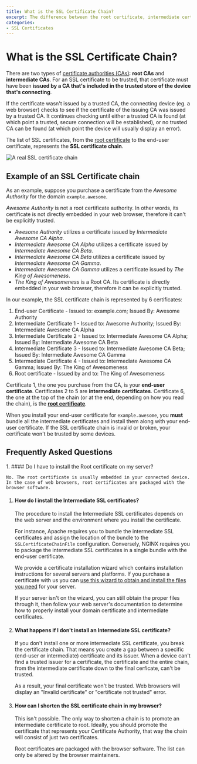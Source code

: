 ```yaml
---
title: What is the SSL Certificate Chain?
excerpt: The difference between the root certificate, intermediate certificates, and server certificate.
categories:
- SSL Certificates
---
```


# What is the SSL Certificate Chain?

There are two types of [certificate authorities (CAs)](/articles/what-is-certificate-authority): **root CAs** and **intermediate CAs**. For an SSL certificate to be trusted, that certificate must have been **issued by a CA that's included in the trusted store of the device that's connecting**.

If the certificate wasn't issued by a trusted CA, the connecting device (eg. a web browser) checks to see if the certificate of the issuing CA was issued by a trusted CA. It continues checking until either a trusted CA is found (at which point a trusted, secure connection will be established), or no trusted CA can be found (at which point the device will usually display an error).

The list of SSL certificates, from the [root certificate](/articles/what-is-ssl-root-certificate) to the end-user certificate, represents the **SSL certificate chain**.

![A real SSL certificate chain](/files/dnsimple-ssl-chain.png)

## Example of an SSL Certificate chain

As an example, suppose you purchase a certificate from the *Awesome Authority* for the domain `example.awesome`.

*Awesome Authority* is not a root certificate authority. In other words, its certificate is not directly embedded in your web browser, therefore it can't be explicitly trusted.

- *Awesome Authority* utilizes a certificate issued by *Intermediate Awesome CA Alpha*.
- *Intermediate Awesome CA Alpha* utilizes a certificate issued by *Intermediate Awesome CA Beta*.
- *Intermediate Awesome CA Beta* utilizes a certificate issued by *Intermediate Awesome CA Gamma*.
- *Intermediate Awesome CA Gamma* utilizes a certificate issued by *The King of Awesomeness*.
- *The King of Awesomeness* is a Root CA. Its certificate is directly embedded in your web browser, therefore it can be explicitly trusted.

In our example, the SSL certificate chain is represented by 6 certificates:

1. End-user Certificate - Issued to: example.com; Issued By: Awesome Authority
1. Intermediate Certificate 1 - Issued to: Awesome Authority; Issued By: Intermediate Awesome CA Alpha
1. Intermediate Certificate 2 - Issued to: Intermediate Awesome CA Alpha; Issued By: Intermediate Awesome CA Beta
1. Intermediate Certificate 3 - Issued to: Intermediate Awesome CA Beta; Issued By: Intermediate Awesome CA Gamma
1. Intermediate Certificate 4 - Issued to: Intermediate Awesome CA Gamma; Issued By: The King of Awesomeness
1. Root certificate - Issued by and to: The King of Awesomeness

Certificate 1, the one you purchase from the CA, is your **end-user certificate**. Certificates 2 to 5 are **intermediate certificates**. Certificate 6, the one at the top of the chain (or at the end, depending on how you read the chain), is the [**root certificate**](/articles/what-is-ssl-root-certificate).

When you install your end-user certificate for `example.awesome`, you **must** bundle all the intermediate certificates and install them along with your end-user certificate. If the SSL certificate chain is invalid or broken, your certificate won't be trusted by some devices.

## Frequently Asked Questions

<div class="section-faq" markdown="1">
1.  #### Do I have to install the Root certificate on my server?

    No. The root certificate is usually embedded in your connected device. In the case of web browsers, root certificates are packaged with the browser software.

1.  #### How do I install the Intermediate SSL certificates?

    The procedure to install the Intermediate SSL certificates depends on the web server and the environment where you install the certificate.

    For instance, Apache requires you to bundle the intermediate SSL certificates and assign the location of the bundle to the `SSLCertificateChainFile` configuration. Conversely, NGINX requires you to package the intermediate SSL certificates in a single bundle with the end-user certificate.

    We provide a certificate installation wizard which contains installation instructions for several servers and platforms. If you purchase a certificate with us you can [use this wizard to obtain and install the files you need](/articles/installing-ssl-certificate) for your server.

    If your server isn't on the wizard, you can still obtain the proper files through it, then follow your web server's documentation to determine how to properly install your domain certificate and intermediate certificates.

1.  #### What happens if I don't install an Intermediate SSL certificate?

    If you don't install one or more intermediate SSL certificate, you break the certificate chain. That means you create a gap between a specific (end-user or intermediate) certificate and its issuer. When a device can't find a trusted issuer for a certificate, the certificate and the entire chain, from the intermediate certificate down to the final cerficate, can't be trusted.

    As a result, your final certificate won't be trusted. Web browsers will display an "Invalid certificate" or "certificate not trusted" error.

1.  #### How can I shorten the SSL certificate chain in my browser?

    This isn't possible. The only way to shorten a chain is to promote an intermediate certificate to root. Ideally, you should promote the certificate that represents your Certificate Authority, that way the chain will consist of just two certificates.

    Root certificates are packaged with the browser software. The list can only be altered by the browser maintainers.
</div>
